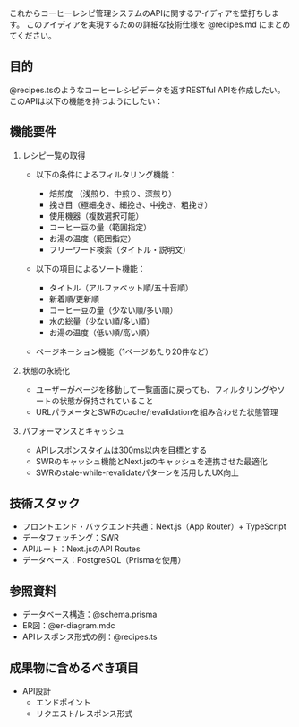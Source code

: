 これからコーヒーレシピ管理システムのAPIに関するアイディアを壁打ちします。
このアイディアを実現するための詳細な技術仕様を @recipes.md にまとめてください。

## 目的

@recipes.tsのようなコーヒーレシピデータを返すRESTful APIを作成したい。
このAPIは以下の機能を持つようにしたい：

## 機能要件

1. レシピ一覧の取得
   - 以下の条件によるフィルタリング機能：
     - 焙煎度 （浅煎り、中煎り、深煎り）
     - 挽き目（極細挽き、細挽き、中挽き、粗挽き）
     - 使用機器（複数選択可能）
     - コーヒー豆の量（範囲指定）
     - お湯の温度（範囲指定）
     - フリーワード検索（タイトル・説明文）

   - 以下の項目によるソート機能：
     - タイトル（アルファベット順/五十音順）
     - 新着順/更新順
     - コーヒー豆の量（少ない順/多い順）
     - 水の総量（少ない順/多い順）
     - お湯の温度（低い順/高い順）

   - ページネーション機能（1ページあたり20件など）

2. 状態の永続化
   - ユーザーがページを移動して一覧画面に戻っても、フィルタリングやソートの状態が保持されていること
   - URLパラメータとSWRのcache/revalidationを組み合わせた状態管理

3. パフォーマンスとキャッシュ
   - APIレスポンスタイムは300ms以内を目標とする
   - SWRのキャッシュ機能とNext.jsのキャッシュを連携させた最適化
   - SWRのstale-while-revalidateパターンを活用したUX向上

## 技術スタック

- フロントエンド・バックエンド共通：Next.js（App Router）+ TypeScript
- データフェッチング：SWR
- APIルート：Next.jsのAPI Routes
- データベース：PostgreSQL（Prismaを使用）

## 参照資料

- データベース構造：@schema.prisma
- ER図：@er-diagram.mdc
- APIレスポンス形式の例：@recipes.ts

## 成果物に含めるべき項目

- API設計
  - エンドポイント
  - リクエスト/レスポンス形式

